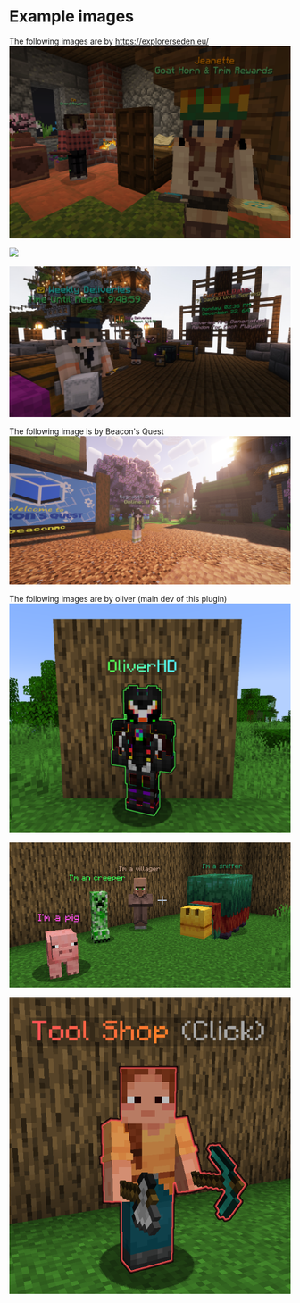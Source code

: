# Example images

The following images are by https://explorerseden.eu/
![](niceron2.png)

![](niceron1.png)

![](niceron3.png)

The following image is by Beacon's Quest
![](dave1.png)

The following images are by oliver (main dev of this plugin)
![](oliver1.png)

![](oliver2.png)

![](oliver3.png)